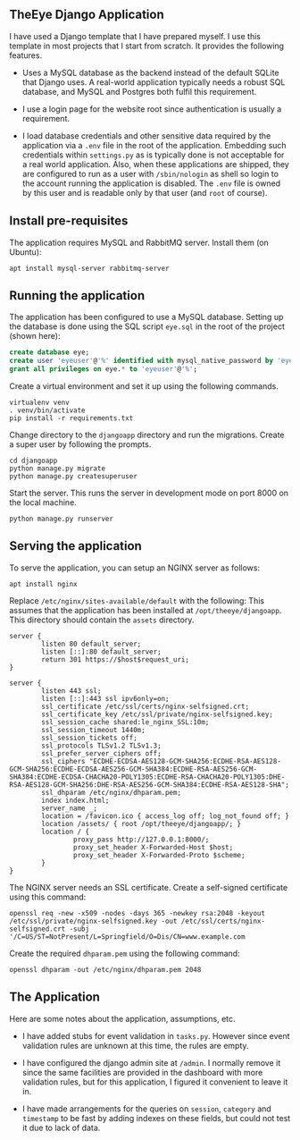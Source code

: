 ## TheEye Django Application

I have used a Django template that I have prepared myself. I use this
template in most projects that I start from scratch. It provides the
following features.

* Uses a MySQL database as the backend instead of the default SQLite
  that Django uses. A real-world application typically needs a robust
  SQL database, and MySQL and Postgres both fulfil this requirement.

* I use a login page for the website root since authentication is
  usually a requirement.

* I load database credentials and other sensitive data required by the
  application via a `.env` file in the root of the
  application. Embedding such credentials within `settings.py` as is
  typically done is not acceptable for a real world application. Also,
  when these applications are shipped, they are configured to run as a
  user with `/sbin/nologin` as shell so login to the account running
  the application is disabled. The `.env` file is owned by this user
  and is readable only by that user (and `root` of course).

## Install pre-requisites

The application requires MySQL and RabbitMQ server. Install them (on
Ubuntu):

```shell
apt install mysql-server rabbitmq-server
```

## Running the application

The application has been configured to use a MySQL database. Setting
up the database is done using the SQL script `eye.sql` in the root of
the project (shown here):

```sql
create database eye;
create user 'eyeuser'@'%' identified with mysql_native_password by 'eye1234';
grant all privileges on eye.* to 'eyeuser'@'%';
```

Create a virtual environment and set it up using the following
commands.

```shell
virtualenv venv
. venv/bin/activate
pip install -r requirements.txt
```

Change directory to the `djangoapp` directory and run the
migrations. Create a super user by following the prompts.

```shell
cd djangoapp
python manage.py migrate
python manage.py createsuperuser
```

Start the server. This runs the server in development mode on port
8000 on the local machine.

```shell
python manage.py runserver
```

## Serving the application

To serve the application, you can setup an NGINX server as follows:

```shell
apt install nginx
```

Replace `/etc/nginx/sites-available/default` with the following: This
assumes that the application has been installed at
`/opt/theeye/djangoapp`. This directory should contain the `assets`
directory.

```
server {
        listen 80 default_server;
        listen [::]:80 default_server;
        return 301 https://$host$request_uri;
}

server {
        listen 443 ssl;
        listen [::]:443 ssl ipv6only=on;
        ssl_certificate /etc/ssl/certs/nginx-selfsigned.crt;
        ssl_certificate_key /etc/ssl/private/nginx-selfsigned.key;
        ssl_session_cache shared:le_nginx_SSL:10m;
        ssl_session_timeout 1440m;
        ssl_session_tickets off;
        ssl_protocols TLSv1.2 TLSv1.3;
        ssl_prefer_server_ciphers off;
        ssl_ciphers "ECDHE-ECDSA-AES128-GCM-SHA256:ECDHE-RSA-AES128-GCM-SHA256:ECDHE-ECDSA-AES256-GCM-SHA384:ECDHE-RSA-AES256-GCM-SHA384:ECDHE-ECDSA-CHACHA20-POLY1305:ECDHE-RSA-CHACHA20-POLY1305:DHE-RSA-AES128-GCM-SHA256:DHE-RSA-AES256-GCM-SHA384:ECDHE-RSA-AES128-SHA";
        ssl_dhparam /etc/nginx/dhparam.pem;
        index index.html;
        server_name _;
        location = /favicon.ico { access_log off; log_not_found off; }
        location /assets/ { root /opt/theeye/djangoapp/; }
        location / {
                proxy_pass http://127.0.0.1:8000/;
                proxy_set_header X-Forwarded-Host $host;
                proxy_set_header X-Forwarded-Proto $scheme;
        }
}
```

The NGINX server needs an SSL certificate. Create a self-signed
certificate using this command:

```shell
openssl req -new -x509 -nodes -days 365 -newkey rsa:2048 -keyout /etc/ssl/private/nginx-selfsigned.key -out /etc/ssl/certs/nginx-selfsigned.crt -subj '/C=US/ST=NotPresent/L=Springfield/O=Dis/CN=www.example.com
```

Create the required `dhparam.pem` using the following command:

```shell
openssl dhparam -out /etc/nginx/dhparam.pem 2048
```

## The Application

Here are some notes about the application, assumptions, etc.

* I have added stubs for event validation in `tasks.py`. However since
  event validation rules are unknown at this time, the rules are
  empty.

* I have configured the django admin site at `/admin`. I normally
  remove it since the same facilities are provided in the dashboard
  with more validation rules, but for this application, I figured it
  convenient to leave it in.

* I have made arrangements for the queries on `session`, `category`
  and `timestamp` to be fast by adding indexes on these fields, but
  could not test it due to lack of data.
